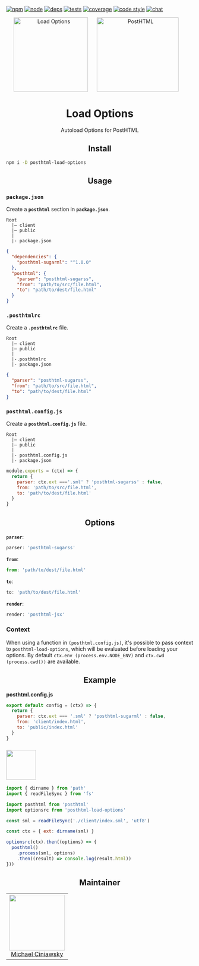[![npm][npm]][npm-url]
[![node][node]][node-url]
[![deps][deps]][deps-url]
[![tests][tests]][tests-url]
[![coverage][cover]][cover-url]
[![code style][style]][style-url]
[![chat][chat]][chat-url]

<div align="center">
  <img width="200" height="200" title="Load Options"
    src="https://posthtml.github.io/posthtml-load-options/logo.svg"
  <a href="https://github.com/posthtml/posthtml">
    <img width="220" height="200" title="PostHTML" hspace="20"     src="http://posthtml.github.io/posthtml/logo.svg">
  </a>
  <h1>Load Options</h1>
  <p>Autoload Options for PostHTML<p>
</div>

<h2 align="center">Install</h2>

```bash
npm i -D posthtml-load-options
```

<h2 align="center">Usage</h2>

### `package.json`

Create a **`posthtml`** section in **`package.json`**.

```
Root
  |– client
  |– public
  |
  |- package.json
```

```json
{
  "dependencies": {
    "posthtml-sugarml": "^1.0.0"
  },
  "posthtml": {
    "parser": "posthtml-sugarss",
    "from": "path/to/src/file.html",
    "to": "path/to/dest/file.html"
  }
}
```

### `.posthtmlrc`

Create a **`.posthtmlrc`** file.

```
Root
  |– client
  |– public
  |
  |-.posthtmlrc
  |- package.json
```

```json
{
  "parser": "posthtml-sugarss",
  "from": "path/to/src/file.html",
  "to": "path/to/dest/file.html"
}
```

### `posthtml.config.js`

Create a **`posthtml.config.js`** file.

```
Root
  |– client
  |– public
  |
  |- posthtml.config.js
  |- package.json
```

```js
module.exports = (ctx) => {
  return {
    parser: ctx.ext ==='.sml' ? 'posthtml-sugarss' : false,
    from: 'path/to/src/file.html',
    to: 'path/to/dest/file.html'
  }
}
```

<h2 align="center">Options</h2>

**`parser`**:

```js
parser: 'posthtml-sugarss'
```

**`from`**:

```js
from: 'path/to/dest/file.html'
```

**`to`**:

```js
to: 'path/to/dest/file.html'
```

**`render`**:

```js
render: 'posthtml-jsx'
```

### Context

When using a function in `(posthtml.config.js)`, it's possible to pass context to `posthtml-load-options`, which will be evaluated before loading your options. By default `ctx.env (process.env.NODE_ENV)` and `ctx.cwd (process.cwd())` are available.

<h2 align="center">Example</h2>

**posthtml.config.js**
```js
export default config = (ctx) => {
  return {
    parser: ctx.ext === '.sml' ? 'posthtml-sugarml' : false,
    from: 'client/index.html',
    to: 'public/index.html'
  }
}
```

### <img width="80" height="80" src="https://worldvectorlogo.com/logos/nodejs-icon.svg">

```js
import { dirname } from 'path'
import { readFileSync } from 'fs'

import posthtml from 'posthtml'
import optionsrc from 'posthtml-load-options'

const sml = readFileSync('./client/index.sml', 'utf8')

const ctx = { ext: dirname(sml) }

optionsrc(ctx).then((options) => {
  posthtml()
    .process(sml, options)
    .then((result) => console.log(result.html))
}))
```

<h2 align="center">Maintainer</h2>

<table>
  <tbody>
   <tr>
    <td align="center">
      <img width="150 height="150"
      src="https://avatars.githubusercontent.com/u/5419992?v=3&s=150">
      <br />
      <a href="https://github.com/michael-ciniawsky">Michael Ciniawsky</a>
    </td>
  </tr>
  <tbody>
</table>


[npm]: https://img.shields.io/npm/v/posthtml-load-options.svg
[npm-url]: https://npmjs.com/package/posthtml-load-options

[node]: https://img.shields.io/node/v/posthtml-load-options.svg
[node-url]: https://nodejs.org/

[deps]: https://david-dm.org/michael-ciniawsky/posthtml-load-options.svg
[deps-url]: https://david-dm.org/michael-ciniawsky/posthtml-load-options

[tests]: http://img.shields.io/travis/michael-ciniawsky/posthtml-load-options.svg
[tests-url]: https://travis-ci.org/michael-ciniawsky/posthtml-load-options

[cover]: https://coveralls.io/repos/github/michael-ciniawsky/posthtml-load-options/badge.svg?branch=master
[cover-url]: https://coveralls.io/github/michael-ciniawsky/posthtml-load-options?branch=master

[style]: https://img.shields.io/badge/code%20style-standard-yellow.svg
[style-url]: http://standardjs.com/

[chat]: https://badges.gitter.im/posthtml/posthtml.svg
[chat-url]: https://gitter.im/posthtml/posthtml?utm_source=badge&utm_medium=badge&utm_campaign=pr-badge&utm_content=badge"
